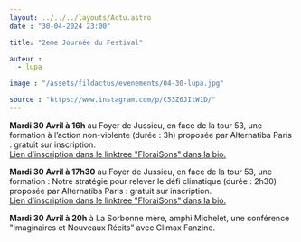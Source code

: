 ```yaml
---
layout: ../../../layouts/Actu.astro
date : "30-04-2024 23:00"

title: "2eme Journée du Festival"

auteur :
  - lupa

image : "/assets/fildactus/evenements/04-30-lupa.jpg"

source : "https://www.instagram.com/p/C53Z6JItW1D/"
---
```


__Mardi 30 Avril à 16h__ au Foyer de Jussieu, en face de la tour 53, une formation à l’action non-violente (durée : 3h) proposée par Alternatiba Paris : gratuit sur inscription.  
[Lien d’inscription dans le linktree "FloraiSons" dans la bio.](https://www.helloasso.com/associations/lupa/adhesions/formation-a-l-action-non-violente)

__Mardi 30 Avril à 17h30__ au Foyer de Jussieu, en face de la tour 53, une formation : Notre stratégie pour relever le défi climatique (durée : 2h30) proposée par Alternatiba Paris : gratuit sur inscription.  
[Lien d’inscription dans le linktree "FloraiSons" dans la bio.](https://www.helloasso.com/associations/lupa/adhesions/formation-notre-strategie-pour-relever-le-defi-climatique)

__Mardi 30 Avril à 20h__ à La Sorbonne mère, amphi Michelet, une conférence "Imaginaires et Nouveaux Récits” avec Climax Fanzine.
